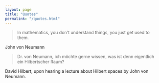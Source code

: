 ```yaml
---
layout: page
title: "Quotes"
permalink: "/quotes.html"
---
```


> In mathematics, you don't understand things, you just get used to them.

John von Neumann

> Dr. von Neumann, ich möchte gerne wissen, was ist denn eigentlich ein Hilbertscher Raum?

David Hilbert, upon hearing a lecture about Hilbert spaces by John von Neumann.
